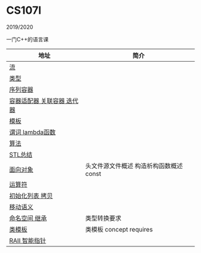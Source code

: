 # CS107l

2019/2020

一门C++的语言课 

| 地址 | 简介 |
| - | - |
| [流](Unit1.md) | |
| [类型](Unit2.md) | |
| [序列容器](Unit3.md) | |
| [容器适配器 关联容器 迭代器](Unit4.md) | |
| [模板](Unit5.md) | |
| [谓词 lambda函数](Unit6.md) | |
| [算法](Unit7.md) | |
| [STL总结](Unit8.md) | |
| [面向对象](Unit9.md) | 头文件源文件概述 构造析构函数概述 const |
| [运算符](Unit10.md) | |
| [初始化列表 拷贝](Unit11.md) | |
| [移动语义](Unit12.md) | |
| [命名空间 继承](Unit13.md) | 类型转换要求 |
| [类模板](Unit14.md) | 类模板 concept requires |
| [RAII 智能指针](Unit15.md) | |
